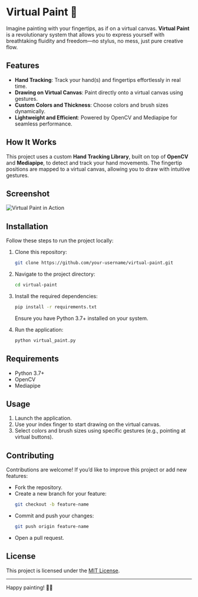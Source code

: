 
# Virtual Paint 🎨

Imagine painting with your fingertips, as if on a virtual canvas. **Virtual Paint** is a revolutionary system that allows you to express yourself with breathtaking fluidity and freedom—no stylus, no mess, just pure creative flow.

## Features

- **Hand Tracking**: Track your hand(s) and fingertips effortlessly in real time.
- **Drawing on Virtual Canvas**: Paint directly onto a virtual canvas using gestures.
- **Custom Colors and Thickness**: Choose colors and brush sizes dynamically.
- **Lightweight and Efficient**: Powered by OpenCV and Mediapipe for seamless performance.

## How It Works

This project uses a custom **Hand Tracking Library**, built on top of **OpenCV** and **Mediapipe**, to detect and track your hand movements. The fingertip positions are mapped to a virtual canvas, allowing you to draw with intuitive gestures.

## Screenshot

![Virtual Paint in Action](screenshot/virtual-paint-demo.png)

## Installation

Follow these steps to run the project locally:

1. Clone this repository:
    ```bash
    git clone https://github.com/your-username/virtual-paint.git
    ```
2. Navigate to the project directory:
    ```bash
    cd virtual-paint
    ```
3. Install the required dependencies:
    ```bash
    pip install -r requirements.txt
    ```
    Ensure you have Python 3.7+ installed on your system.

4. Run the application:
    ```bash
    python virtual_paint.py
    ```

## Requirements

- Python 3.7+
- OpenCV
- Mediapipe

## Usage

1. Launch the application.
2. Use your index finger to start drawing on the virtual canvas.
3. Select colors and brush sizes using specific gestures (e.g., pointing at virtual buttons).

## Contributing

Contributions are welcome! If you’d like to improve this project or add new features:
- Fork the repository.
- Create a new branch for your feature:
    ```bash
    git checkout -b feature-name
    ```
- Commit and push your changes:
    ```bash
    git push origin feature-name
    ```
- Open a pull request.

## License

This project is licensed under the [MIT License](LICENSE).

---

Happy painting! 🎨✨
